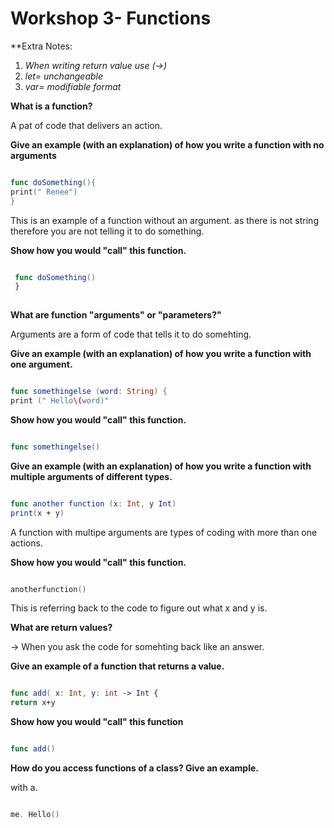 # Workshop 3- Functions 

**Extra Notes: 

1. _When writing return value use (->)_
1. _let= unchangeable_
1. _var= modifiable format_

**What is a function?**

A pat of code that delivers an action. 

**Give an example (with an explanation) of how you write a function with no arguments**

```swift

func doSomething(){
print(" Renee")
}

```

This is an example of a function without an argument. as there is not string therefore you are not telling it to do something. 

**Show how you would "call" this function.**

```swift

 func doSomething()
 }
 
 ```
 
**What are function "arguments" or "parameters?"**

Arguments are a form of code that tells it to do somehting. 

**Give an example (with an explanation) of how you write a function with one argument.**

```swift 

func somethingelse (word: String) {
print (" Hello\(word)"

```

**Show how you would "call" this function.**

```swift 

func somethingelse()

```

**Give an example (with an explanation) of how you write a function with multiple arguments of different types.**

``` swift 

func another function (x: Int, y Int)
print(x + y)

```

A function with multipe arguments are types of coding with more than one actions.

**Show how you would "call" this function.**

``` swift

anotherfunction()

```

This is referring back to the code to figure out what x and y is. 

**What are return values?**

-> When you ask the code for somehting back like an answer. 

**Give an example of a function that returns a value.**

```swift 

func add( x: Int, y: int -> Int { 
return x+y

```

**Show how you would "call" this function**

```swift 

func add()

```

**How do you access functions of a class? Give an example.**

with a. 

```swift 

me. Hello()

```
